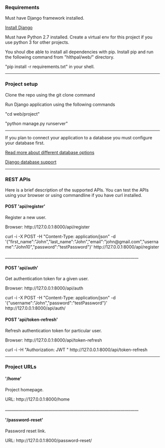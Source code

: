 <h3> Requirements </h3>
<p> Must have Django framework installed. </p>
<a target="_blank" href="https://www.djangoproject.com/start/"> Install Django </a>

<p> Must have Python 2.7 installed. Create a virtual env for this project if you use python 3 for other projects.</p>
<p> You shoul dbe able to install all dependencies with pip. Install pip and run the following command from "hlthpal/web/"
directory. </p>
<p>"pip install -r requirements.txt" in your shell.</p>
<hr/>

<h3> Project setup </h3>
<p> Clone the repo using the git clone command </p>

<p> Run Django application using the following commands </p>
<p> "cd web/project"</p> 
<p> "python manage.py runserver"</p>

<hr/>

<p> If you plan to connect your application to a database you must configure your database first.</p>

<p>
<a target="_blank" href="https://www.digitalocean.com/community/tutorials/sqlite-vs-mysql-vs-postgresql-a-comparison-of-relational-database-management-systems"> Read more about different database options</a>
</p>


<p>
<a target="_blank" href="https://docs.djangoproject.com/en/1.10/topics/install/#database-installation" > Django database support </a>
</p>

<hr/>

<h3> REST APIs </h3>
<p> Here is a brief description of the supported APIs. You can test the APIs using your browser or using commandline if you have curl installed.</p>

<h4> POST 'api/register'</h4>
<p> Register a new user. </p>
<p> Browser: http://127.0.0.1:8000/api/register </p>
<p> curl -i -X POST -H "Content-Type: application/json" -d '{"first_name":"John","last_name":"John","email":"john@gmail.com","username":"John10","password":"testPassword"}' http://127.0.0.1:8000/api/register</p>

<p> ____________________________________________________________________ </p>

<h4> POST 'api/auth'</h4>
<p> Get authentication token for a given user. </p>
<p> Browser: http://127.0.0.1:8000/api/auth </p>
<p> curl -i -X POST -H "Content-Type: application/json" -d '{"username":"John","password":"testPassword"}' http://127.0.0.1:8000/api/auth/</p>


<h4> POST 'api/token-refresh'</h4>
<p> Refresh authentication token for particular user. </p>
<p> Browser: http://127.0.0.1:8000/api/token-refresh </p>
<p> curl -i -H "Authorization: JWT <your_token>" http://127.0.0.1:8000/api/token-refresh </p>


<hr/>

<h3> Project URLs </h3>

<h4> '/home'</h4>
<p> Project homepage. </p>
<p> URL: http://127.0.0.1:8000/home </p>

<p> ____________________________________________________________________ </p>

<h4> '/password-reset'</h4>
<p> Password reset link. </p>
<p> URL: http://127.0.0.1:8000/password-reset/ </p>
